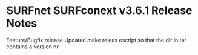 # SURFnet SURFconext v3.6.1 Release Notes #

Feature/Bugfix release
Updated make releas escript so that the dir in tar contains a version nr